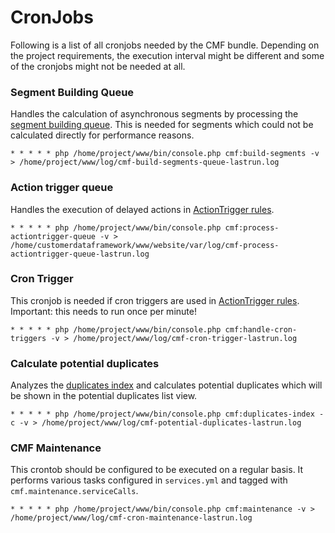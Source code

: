 # CronJobs

Following is a list of all cronjobs needed by the CMF bundle. Depending on the project requirements, the execution interval 
might be different and some of the cronjobs might not be needed at all.  


### Segment Building Queue
Handles the calculation of asynchronous segments by processing the [segment building queue](./11_CustomerSegments.md). 
This is needed for segments which could not be calculated directly for performance reasons.

```
* * * * * php /home/project/www/bin/console.php cmf:build-segments -v > /home/project/www/log/cmf-build-segments-queue-lastrun.log 
``` 

### Action trigger queue
Handles the execution of delayed actions in [ActionTrigger rules](ActionTrigger.md).

```
* * * * * php /home/project/www/bin/console.php cmf:process-actiontrigger-queue -v > /home/customerdataframework/www/website/var/log/cmf-process-actiontrigger-queue-lastrun.log 
```

### Cron Trigger
This cronjob is needed if cron triggers are used in [ActionTrigger rules](ActionTrigger.md). Important: this needs to run once 
per minute!

```
* * * * * php /home/project/www/bin/console.php cmf:handle-cron-triggers -v > /home/project/www/log/cmf-cron-trigger-lastrun.log 
```

### Calculate potential duplicates
Analyzes the [duplicates index](./15_CustomerDuplicatesService.md) and calculates potential duplicates which will be 
shown in the potential duplicates list view. 

```
* * * * * php /home/project/www/bin/console.php cmf:duplicates-index -c -v > /home/project/www/log/cmf-potential-duplicates-lastrun.log 
```

### CMF Maintenance
This crontob should be configured to be executed on a regular basis. It performs various tasks configured in `services.yml` 
 and tagged with `cmf.maintenance.serviceCalls`.  

```
* * * * * php /home/project/www/bin/console.php cmf:maintenance -v > /home/project/www/log/cmf-cron-maintenance-lastrun.log 
```

